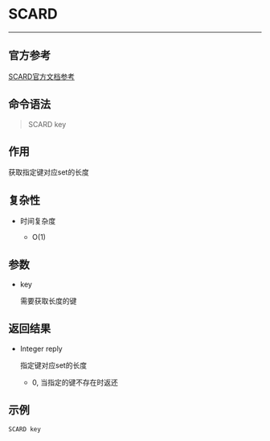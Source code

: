 # SCARD

---

## 官方参考

[SCARD官方文档参考](https://redis.io/commands/SCARD/)

## 命令语法

> SCARD key 

## 作用

获取指定键对应set的长度

## 复杂性

- 时间复杂度

  - O(1)

## 参数

- key

  需要获取长度的键

## 返回结果

- Integer reply

  指定键对应set的长度
  - 0, 当指定的键不存在时返还

## 示例

```bash
SCARD key
```